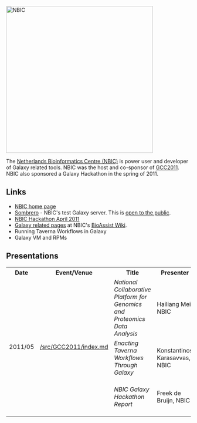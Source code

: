 <div class='center'>
<a href='http://www.nbic.nl/'><img src="/src/images/Logos/NBICLogoLogoWithText.png" alt="NBIC" width="400" /></a>
</div>

The [Netherlands Bioinformatics Centre (NBIC)](http://www/nbic.nl) is power user and developer of Galaxy related tools.  NBIC was the host and co-sponsor of [GCC2011](/src/GCC2011/index.md).  NBIC also sponsored a Galaxy Hackathon in the spring of 2011.

## Links

* [NBIC home page](http://www.nbic.nl)
* [Sombrero](http://galaxy.nbic.nl) - NBIC's test Galaxy server.  This is [open to the public](/src/PublicGalaxyServers/index.md).
* [NBIC Hackathon April 2011](https://wiki.nbic.nl/index.php/NBIC_Hackathon_April_2011)
* [Galaxy related pages](https://wiki.nbic.nl/index.php/Category:NBIC_Galaxy) at NBIC's [BioAssist Wiki](https://wiki.nbic.nl/).
* Running Taverna Workflows in Galaxy
* Galaxy VM and RPMs

## Presentations

<table>
  <tr class="th" >
    <th> Date </th>
    <th> Event/Venue </th>
    <th> Title </th>
    <th> Presenter </th>
    <th> Links </th>
  </tr>
  <tr>
    <td rowspan=3> 2011/05 </td>
    <td rowspan=3> <a href='GCC2011'>/src/GCC2011/index.md</a> </td>
    <td> <em>National Collaborative Platform for Genomics and Proteomics Data Analysis</em> </td>
    <td> Hailiang Mei, NBIC </td>
    <td> <a href='PLACEHOLDER_ATTACHMENT_URL/src/GCC2011/NationalCollaborativePlatformForGenomicsAndProteomicsDataAnalysis.pdf'>PDF</a>, <a href='http://vimeo.com/24869172'>Watch</a> </td>
  </tr>
  <tr>
    <td> <em>Enacting Taverna Workflows Through Galaxy</em> </td>
    <td> Konstantinos Karasavvas, NBIC </td>
    <td> <a href='PLACEHOLDER_ATTACHMENT_URL/src/GCC2011/EnactingTavernaWorkflowsThroughGalaxy.pdf'>PDF</a>, <a href='http://vimeo.com/24876774'>Watch</a> </td>
  </tr>
  <tr>
    <td> <em>NBIC Galaxy Hackathon Report</em> </td>
    <td> Freek de Bruijn, NBIC </td>
    <td> <a href='PLACEHOLDER_ATTACHMENT_URL/src/GCC2011/NBICGalaxyHackathonReport.pptx'>PowerPoint</a>, <a href='PLACEHOLDER_ATTACHMENT_URL/src/GCC2011/NBICGalaxyHackathonReport.pdf'>PDF</a>, <a href='http://vimeo.com/24868815'>Watch (part of lightning talks</a> </td>
  </tr>
</table>


